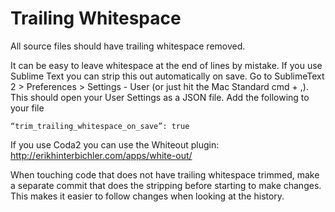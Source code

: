 # Trailing Whitespace

All source files should have trailing whitespace removed.

It can be easy to leave whitespace at the end of lines by mistake. If you use Sublime Text you can strip this out automatically on save. Go to SublimeText 2 > Preferences > Settings - User (or just hit the Mac Standard cmd + ,). This should open your User Settings as a JSON file. Add the following to your file

```
“trim_trailing_whitespace_on_save”: true
```

If you use Coda2 you can use the Whiteout plugin: <http://erikhinterbichler.com/apps/white-out/>

When touching code that does not have trailing whitespace trimmed, make a separate commit that does the stripping before starting to make changes. This makes it easier to follow changes when looking at the history.
